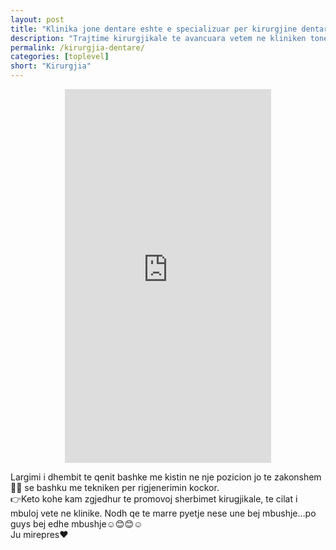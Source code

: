```yaml
---
layout: post
title: "Klinika jone dentare eshte e specializuar per kirurgjine dentare"
description: "Trajtime kirurgjikale te avancuara vetem ne kliniken tone ne Tirane"
permalink: /kirurgjia-dentare/
categories: [toplevel]
short: "Kirurgjia"
---
```

<iframe style="display:block; margin: 0 auto;" width="330" height="598" src="https://www.youtube.com/embed/VtUeDf_FSEs" title="Kirurgji dentare" frameborder="0" allow="accelerometer; autoplay; clipboard-write; encrypted-media; gyroscope; picture-in-picture" allowfullscreen></iframe>
<p>
Largimi i dhembit te qenit bashke me kistin ne nje pozicion jo te zakonshem🐶🦷 se bashku me tekniken per rigjenerimin kockor.
<br/>
👉Keto kohe kam zgjedhur te promovoj sherbimet kirugjikale, te cilat i mbuloj vete ne klinike. Nodh qe te marre pyetje nese une bej mbushje…po guys bej edhe mbushje☺️😊😊☺️
<br/>
Ju mirepres❤️
</p>
